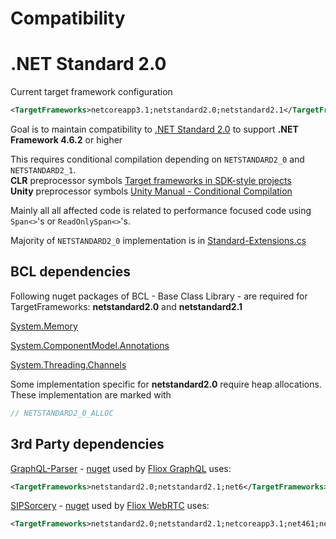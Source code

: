 
# **Compatibility**

# .NET Standard 2.0

Current target framework configuration

```xml
<TargetFrameworks>netcoreapp3.1;netstandard2.0;netstandard2.1</TargetFrameworks>
```

Goal is to maintain compatibility to [.NET Standard 2.0](https://learn.microsoft.com/en-us/dotnet/standard/net-standard?tabs=net-standard-2-0)
to support **.NET Framework 4.6.2** or higher

This requires conditional compilation depending on `NETSTANDARD2_0` and `NETSTANDARD2_1`.  
**CLR**   preprocessor symbols [Target frameworks in SDK-style projects](https://learn.microsoft.com/en-us/dotnet/standard/frameworks)  
**Unity** preprocessor symbols [Unity Manual - Conditional Compilation](https://docs.unity3d.com/Manual/PlatformDependentCompilation.html)

Mainly all all affected code is related to performance focused code using `Span<>`'s or `ReadOnlySpan<>`'s.

Majority of `NETSTANDARD2_0` implementation is in [Standard-Extensions.cs](https://github.com/friflo/Friflo.Json.Fliox/blob/main/Json/Burst/Standard-Extensions.cs)


## BCL dependencies

Following nuget packages of BCL - Base Class Library - are required for TargetFrameworks:
<b>netstandard2.0</b> and <b>netstandard2.1</b>

[System.Memory](https://www.nuget.org/packages/System.Memory)

[System.ComponentModel.Annotations](https://www.nuget.org/packages/System.ComponentModel.Annotations)

[System.Threading.Channels](https://www.nuget.org/packages/System.Threading.Channels)

Some implementation specific for <b>netstandard2.0</b> require heap allocations.  
These implementation are marked with
```c#
// NETSTANDARD2_0_ALLOC
```
## 3rd Party dependencies

[GraphQL-Parser](https://github.com/graphql-dotnet/parser) -
[nuget](https://www.nuget.org/packages/GraphQL-Parser)
used by [Fliox GraphQL](https://github.com/friflo/Friflo.Json.Fliox/tree/main/Json/Fliox.Hub.GraphQL)
uses:

```xml
<TargetFrameworks>netstandard2.0;netstandard2.1;net6</TargetFrameworks>
```

[SIPSorcery](https://github.com/sipsorcery-org/sipsorcery) -
[nuget](https://www.nuget.org/packages/SIPSorcery/)
used by [Fliox WebRTC](https://github.com/friflo/Friflo.Json.Fliox/tree/main/Json/Fliox.Hub.WebRTC)
uses:

```xml
<TargetFrameworks>netstandard2.0;netstandard2.1;netcoreapp3.1;net461;net5.0;net6.0;</TargetFrameworks>
```

